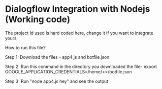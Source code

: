# Dialogflow Integration with Nodejs (Working code)

The project Id used is hard coded here, change it if you want to integrate yours

How to run this file?

Step 1: Download the files - app4.js and botfile.json

Step 2: Run this command in the directory you downloaded the file- 
        export GOOGLE_APPLICATION_CREDENTIALS=/home/<>/botfile.json
        
Step 3: Run "node app4.js hey" and see the output
